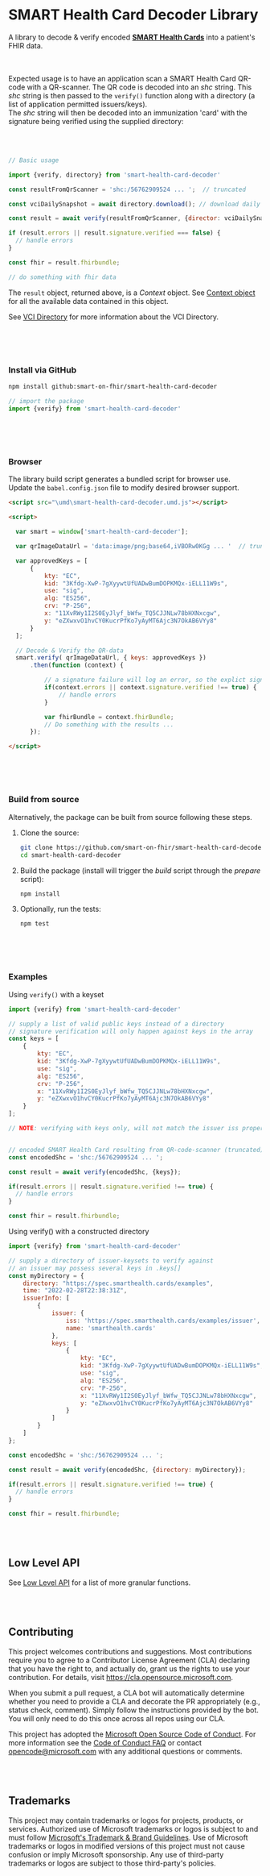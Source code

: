# SMART Health Card Decoder Library

A library to decode & verify encoded [__SMART Health Cards__](https://smarthealth.cards/en/) into a patient's FHIR data.
<br><br><br> 

Expected usage is to have an application scan a SMART Health Card QR-code with a QR-scanner. The QR code is decoded into an _shc_ string. This _shc_ string is then passed to the `verify()` function along with a directory (a list of application permitted issuers/keys).  
The _shc_ string will then be decoded into an immunization 'card' with the signature being verified using the supplied directory:  

<br><br> 
```javascript
// Basic usage

import {verify, directory} from 'smart-health-card-decoder'

const resultFromQrScanner = 'shc:/56762909524 ... ';  // truncated

const vciDailySnapshot = await directory.download(); // download daily VCI directory snapshot by default.

const result = await verify(resultFromQrScanner, {director: vciDailySnapshot});

if (result.errors || result.signature.verified === false) {
  // handle errors
}

const fhir = result.fhirbundle;

// do something with fhir data

```

The `result` object, returned above, is a _Context_ object.  See [Context object](./docs/context.md) for all the available data contained in this object. 

See [VCI Directory](https://github.com/the-commons-project/vci-directory) for more information about the VCI Directory.

<br><br>
#   
### Install via GitHub

```bash
npm install github:smart-on-fhir/smart-health-card-decoder
```

```js
// import the package
import {verify} from 'smart-health-card-decoder'
```

<br><br>
#   
### Browser
The library build script generates a bundled script for browser use.  
Update the `babel.config.json` file to modify desired browser support.

```html
<script src="\umd\smart-health-card-decoder.umd.js"></script>

<script>

  var smart = window['smart-health-card-decoder'];

  var qrImageDataUrl = 'data:image/png;base64,iVBORw0KGg ... '  // truncated';

  var approvedKeys = [
      {
          kty: "EC",
          kid: "3Kfdg-XwP-7gXyywtUfUADwBumDOPKMQx-iELL11W9s",
          use: "sig",
          alg: "ES256",
          crv: "P-256",
          x: "11XvRWy1I2S0EyJlyf_bWfw_TQ5CJJNLw78bHXNxcgw",
          y: "eZXwxvO1hvCY0KucrPfKo7yAyMT6Ajc3N7OkAB6VYy8"
      }
  ];

  // Decode & Verify the QR-data
  smart.verify( qrImageDataUrl, { keys: approvedKeys })
      .then(function (context) {

          // a signature failure will log an error, so the explict signature check is a fail-safe
          if(context.errors || context.signature.verified !== true) {
              // handle errors
          }

          var fhirBundle = context.fhirBundle;
          // Do something with the results ...
      });

</script>
```



<br><br>  
#   
### Build from source

Alternatively, the package can be built from source following these steps.

1. Clone the source:

    ```bash
    git clone https://github.com/smart-on-fhir/smart-health-card-decoder.git
    cd smart-health-card-decoder
    ```

1. Build the package (install will trigger the _build_ script through the _prepare_ script):

    ```bash
    npm install
    ```

1. Optionally, run the tests:

    ```bash
    npm test
    ```




<br><br>  
#  
### Examples  

Using `verify()` with a keyset
<br>  

```javascript
import {verify} from 'smart-health-card-decoder'

// supply a list of valid public keys instead of a directory
// signature verification will only happen against keys in the array
const keys = [
    {
        kty: "EC",
        kid: "3Kfdg-XwP-7gXyywtUfUADwBumDOPKMQx-iELL11W9s",
        use: "sig",
        alg: "ES256",
        crv: "P-256",
        x: "11XvRWy1I2S0EyJlyf_bWfw_TQ5CJJNLw78bHXNxcgw",
        y: "eZXwxvO1hvCY0KucrPfKo7yAyMT6Ajc3N7OkAB6VYy8"
    }
];

// NOTE: verifying with keys only, will not match the issuer iss property


// encoded SMART Health Card resulting from QR-code-scanner (truncated)
const encodedShc = 'shc:/56762909524 ... ';

const result = await verify(encodedShc, {keys});

if(result.errors || result.signature.verified !== true) {
  // handle errors
}

const fhir = result.fhirbundle;

```


Using verify() with a constructed directory
```javascript
import {verify} from 'smart-health-card-decoder'

// supply a directory of issuer-keysets to verify against
// an issuer may possess several keys in .keys[]
const myDirectory = {
    directory: "https://spec.smarthealth.cards/examples",
    time: "2022-02-28T22:38:31Z",
    issuerInfo: [
        {
            issuer: {
                iss: 'https://spec.smarthealth.cards/examples/issuer',
                name: 'smarthealth.cards'
            },
            keys: [
                {
                    kty: "EC",
                    kid: "3Kfdg-XwP-7gXyywtUfUADwBumDOPKMQx-iELL11W9s",
                    use: "sig",
                    alg: "ES256",
                    crv: "P-256",
                    x: "11XvRWy1I2S0EyJlyf_bWfw_TQ5CJJNLw78bHXNxcgw",
                    y: "eZXwxvO1hvCY0KucrPfKo7yAyMT6Ajc3N7OkAB6VYy8"
                }
            ]
        }
    ]
};

const encodedShc = 'shc:/56762909524 ... ';

const result = await verify(encodedShc, {directory: myDirectory});

if(result.errors || result.signature.verified !== true) {
  // handle errors
}

const fhir = result.fhirbundle;

```

<br><br>
## Low Level API
See [Low Level API](./docs/api.md#low-level-api) for a list of more granular functions.



<br><br>
## Contributing

This project welcomes contributions and suggestions.  Most contributions require you to agree to a
Contributor License Agreement (CLA) declaring that you have the right to, and actually do, grant us
the rights to use your contribution. For details, visit https://cla.opensource.microsoft.com.

When you submit a pull request, a CLA bot will automatically determine whether you need to provide
a CLA and decorate the PR appropriately (e.g., status check, comment). Simply follow the instructions
provided by the bot. You will only need to do this once across all repos using our CLA.

This project has adopted the [Microsoft Open Source Code of Conduct](https://opensource.microsoft.com/codeofconduct/).
For more information see the [Code of Conduct FAQ](https://opensource.microsoft.com/codeofconduct/faq/) or
contact [opencode@microsoft.com](mailto:opencode@microsoft.com) with any additional questions or comments.

<br><br>
## Trademarks

This project may contain trademarks or logos for projects, products, or services. Authorized use of Microsoft 
trademarks or logos is subject to and must follow 
[Microsoft's Trademark & Brand Guidelines](https://www.microsoft.com/en-us/legal/intellectualproperty/trademarks/usage/general).
Use of Microsoft trademarks or logos in modified versions of this project must not cause confusion or imply Microsoft sponsorship.
Any use of third-party trademarks or logos are subject to those third-party's policies.